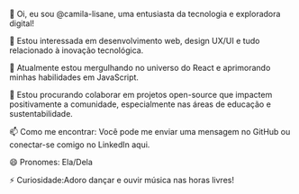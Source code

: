 👋 Oi, eu sou @camila-lisane, uma entusiasta da tecnologia e exploradora digital!

👀 Estou interessada em desenvolvimento web, design UX/UI e tudo relacionado à inovação tecnológica.

🌱 Atualmente estou mergulhando no universo do React e aprimorando minhas habilidades em JavaScript.

💞️ Estou procurando colaborar em projetos open-source que impactem positivamente a comunidade, especialmente nas áreas de educação e sustentabilidade.

📫 Como me encontrar: Você pode me enviar uma mensagem no GitHub ou conectar-se comigo no LinkedIn aqui.

😄 Pronomes: Ela/Dela

⚡ Curiosidade:Adoro dançar e ouvir música nas horas livres!
<!--- camila-lisane/camila-lisane é um repositório ✨ especial ✨ porque o `README.md` (este arquivo) aparece no seu perfil do GitHub. Você pode clicar no link de Pré-visualização para ver suas alterações. --->
